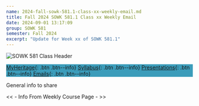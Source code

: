 ```yaml
---
name: 2024-fall-sowk-581.1-class-xx-weekly-email.md
title: Fall 2024 SOWK 581.1 Class xx Weekly Email
date: 2024-09-01 13:17:09
group: SOWK 581
semester: Fall 2024
excerpt: "Update for Week xx of SOWK 581.1"
---
```


![SOWK 581 Class Header](https://jacobrcampbell.com/assets/media/2024-09-01-sowk-581-email-header-image.jpg)

<div style="background-color: #3b9cba; width: 100%;" markdown="1">

[MyHeritage](https://myheritage.heritage.edu/ICS/Academics/SOWK/SOWK_581/2425_FA-SOWK_581-1/){: .btn .btn--info}
[Syllabus](https://myheritage.heritage.edu/ICS/Academics/SOWK/SOWK_581/2425_FA-SOWK_581-1/Syllabus.jnz){: .btn .btn--info}
[Presentations](https://presentations.jacobrcampbell.com){: .btn .btn--info}
[Emails](https://jacobrcampbell.com/communications/){: .btn .btn--info}

</div>

General info to share

<< - Info From Weekly Course Page - >>
